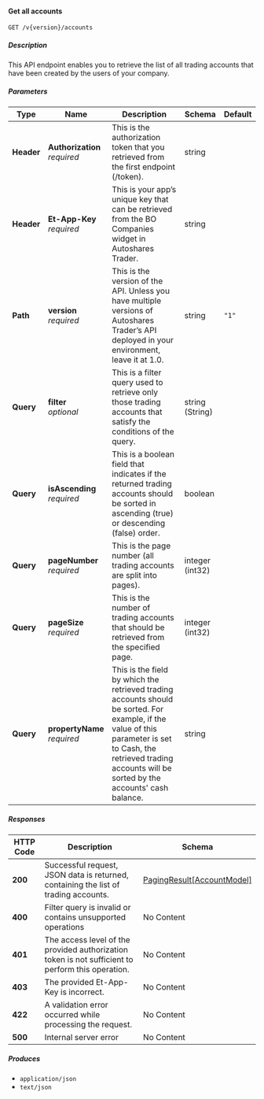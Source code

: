 
<a name="internalaccounts_getaccounts"></a>
#### Get all accounts
```
GET /v{version}/accounts
```


##### Description
This API endpoint enables you to retrieve the list of all trading accounts that have been created by the users of your company.


##### Parameters

|Type|Name|Description|Schema|Default|
|---|---|---|---|---|
|**Header**|**Authorization**  <br>*required*|This is the authorization token that you retrieved from the first endpoint (/token).|string||
|**Header**|**Et-App-Key**  <br>*required*|This is your app’s unique key that can be retrieved from the BO Companies widget in Autoshares Trader.|string||
|**Path**|**version**  <br>*required*|This is the version of the API. Unless you have multiple versions of Autoshares Trader’s API deployed in your environment, leave it at 1.0.|string|`"1"`|
|**Query**|**filter**  <br>*optional*|This is a filter query used to retrieve only those trading accounts that satisfy the conditions of the query.|string (String)||
|**Query**|**isAscending**  <br>*required*|This is a boolean field that indicates if the returned trading accounts should be sorted in ascending (true) or descending (false) order.|boolean||
|**Query**|**pageNumber**  <br>*required*|This is the page number (all trading accounts are split into pages).|integer (int32)||
|**Query**|**pageSize**  <br>*required*|This is the number of trading accounts that should be retrieved from the specified page.|integer (int32)||
|**Query**|**propertyName**  <br>*required*|This is the field by which the retrieved trading accounts should be sorted. For example, if the value of this parameter is set to Cash, the retrieved trading accounts will be sorted by the accounts' cash balance.|string||


##### Responses

|HTTP Code|Description|Schema|
|---|---|---|
|**200**|Successful request, JSON data is returned, containing the list of trading accounts.|[PagingResult[AccountModel]](#pagingresult-accountmodel)|
|**400**|Filter query is invalid or contains unsupported operations|No Content|
|**401**|The access level of the provided authorization token is not sufficient to perform this operation.|No Content|
|**403**|The provided Et-App-Key is incorrect.|No Content|
|**422**|A validation error occurred while processing the request.|No Content|
|**500**|Internal server error|No Content|


##### Produces

* `application/json`
* `text/json`



